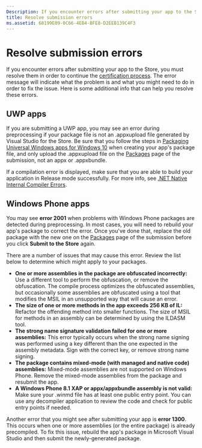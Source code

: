 ```yaml
---
Description: If you encounter errors after submitting your app to the Store, you must resolve them in order to continue the certification process.
title: Resolve submission errors
ms.assetid: 68199E09-0C66-4EB4-BFE8-D2EEB139C4F3
---
```


# Resolve submission errors


If you encounter errors after submitting your app to the Store, you must resolve them in order to continue the [certification process](the-app-certification-process.md). The error message will indicate what the problem is and what you might need to do in order to fix the issue. Here is some additional info that can help you resolve these errors.

## UWP apps


If you are submitting a UWP app, you may see an error during preprocessing if your package file is not an .appxupload file generated by Visual Studio for the Store. Be sure that you follow the steps in [Packaging Universal Windows apps for Windows 10](../packaging/packaging-uwp-apps.md) when creating your app's package file, and only upload the .appxupload file on the [Packages](upload-app-packages.md) page of the submission, not an appx or .appxbundle.

If a compilation error is displayed, make sure that you are able to build your application in Release mode successfully. For more info, see [.NET Native Internal Compiler Errors](http://go.microsoft.com/fwlink/p/?LinkID=613098).

## Windows Phone apps


You may see **error 2001** when problems with Windows Phone packages are detected during preprocessing. In most cases, you will need to rebuild your app's package to correct the error. Once you've done that, replace the old package with the new one on the [Packages](upload-app-packages.md) page of the submission before you click **Submit to the Store** again.

There are a number of issues that may cause this error. Review the list below to determine which might apply to your packages.

-   **One or more assemblies in the package are obfuscated incorrectly:** Use a different tool to perform the obfuscation, or remove the obfuscation. The compile process optimizes the obfuscated assemblies, but occasionally some assemblies are obfuscated using a tool that modifies the MSIL in an unsupported way that will cause an error.
-   **The size of one or more methods in the app exceeds 256 KB of IL:** Refactor the offending method into smaller functions. The size of MSIL for methods in an assembly can be determined by using the ILDASM tool.
-   **The strong name signature validation failed for one or more assemblies:** This error typically occurs when the strong name signing was performed using a key different than the one expected in the assembly metadata. Sign with the correct key, or remove strong name signing.
-   **The package contains mixed-mode (with managed and native code) assemblies:** Mixed-mode assemblies are not supported on Windows Phone. Remove the mixed-mode assemblies from the package and resubmit the app.
-   **A Windows Phone 8.1 XAP or appx/appxbundle assembly is not valid:** Make sure your .winmd file has at least one public entry point. You can use any decompiler application to review the code and check for public entry points if needed.

Another error that you might see after submitting your app is **error 1300**. This occurs when one or more assemblies (or the entire package) is already precompiled. To fix this issue, rebuild the app's package in Microsoft Visual Studio and then submit the newly-generated package.

 

 






<!--HONumber=Mar16_HO2-->


